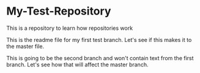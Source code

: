 # My-Test-Repository
This is a repository to learn how repositories work

This is the readme file for my first test branch. Let's see if this makes it to the master file.


This is going to be the second branch and won't contain text from the first branch. Let's see how that will affect the master branch.